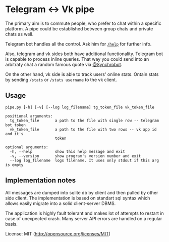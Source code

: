 # Telegram <-> Vk pipe
The primary aim is to commute people, who prefer to chat within a specific platform.
A pipe could be established between group chats and private chats as well.

Telegram bot handles all the control. Ask him for [`/help`](tg://bot_command?command=help) for further info. 

Also, telegram and vk sides both have additional functionality.
Telegram bot is capable to process inline queries. That way you could send into an arbitraty chat a random famous quote via [@Synchrobot](https://web.telegram.org/#/im?p=%40synchrobot).

On the other hand, vk side is able to track users' online stats. Ontain stats by sending `/stats` or `/stats username` to the vk client.

## Usage
```
pipe.py [-h] [-v] [--log log_filename] tg_token_file vk_token_file

positional arguments:
  tg_token_file       a path to the file with single row -- telegram bot token
  vk_token_file       a path to the file with two rows -- vk app id and it's
                      token

optional arguments:
  -h, --help          show this help message and exit
  -v, --version       show program's version number and exit
  --log log_filename  logs filename. It uses only stdout if this arg is empty
```

## Implementation notes

All messages are dumped into sqlite db by client and then pulled by other side client. The implementation is based on standart sql syntax which allows easily migrate into a solid client-server DBMS. 

The application is highly fault tolerant and makes lot of attempts to restart in case of unexpected crash. Many server API errors are handled on a regular basis.

License: MIT (http://opensource.org/licenses/MIT)